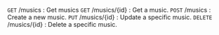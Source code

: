 `GET`  /musics : Get musics
`GET` /musics/{id} : Get a music.
`POST` /musics : Create a new music.
`PUT` /musics/{id} : Update a specific music.
`DELETE` /musics/{id} : Delete a specific music. 


 


